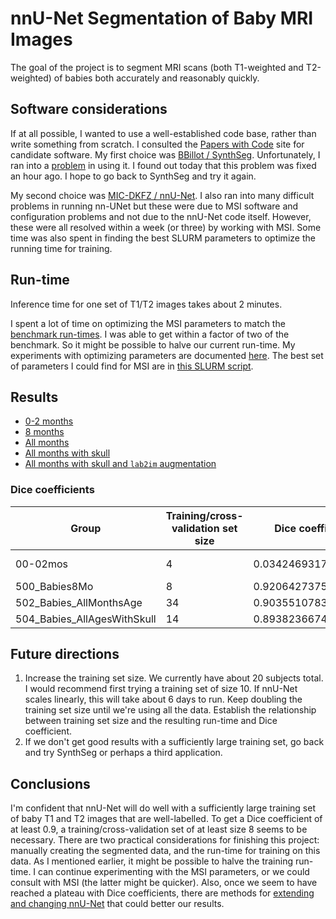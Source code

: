 nnU-Net Segmentation of Baby MRI Images
========================================

The goal of the project is to segment MRI scans (both T1-weighted 
and T2-weighted) of babies both accurately and reasonably quickly.

Software considerations
-----------------------

If at all possible, I wanted to use a well-established code base,
rather than write something from scratch.  I consulted the
[Papers with Code](https://paperswithcode.com/task/brain-segmentation) 
site for candidate software.  My first choice was 
[BBillot / SynthSeg](https://github.com/BBillot/SynthSeg).
Unfortunately, I ran into a [problem](https://github.com/BBillot/SynthSeg/issues/11) in using it.
I found out today that this problem was fixed an hour ago.  I
hope to go back to SynthSeg and try it again.

My second choice was [MIC-DKFZ / nnU-Net](https://github.com/MIC-DKFZ/nnUNet).
I also ran into many difficult problems in running nn-UNet
but these were due to MSI software and configuration problems and not due to the
nnU-Net code itself.  However, these were all resolved within a
week (or three) by working with MSI.  Some time was also spent
in finding the best SLURM parameters to optimize the running time
for training.

Run-time
--------

Inference time for one set of T1/T2 images takes about 2 minutes.

I spent a lot of time on optimizing the MSI
parameters to match the 
[benchmark run-times](https://github.com/MIC-DKFZ/nnUNet/blob/master/documentation/expected_epoch_times.md#pytorch-171-compiled-with-cudnn-81077).
I was able to get within a factor of two of 
the benchmark.  So it might be possible to halve
our current run-time.  My experiments with
optimizing parameters are documented 
[here](./params-vs-epoch-time.csv).  The best
set of parameters I could find for MSI are
in [this SLURM script](../slurm/train/RunNnUnetTrain_102_0.sh).

Results
-------

* [0-2 months](./00-02mos_Template05.md)
* [8 months](./8mo_Template09.md)
* [All months](tasks/Task501_Babies_AllMonths.md)
* [All months with skull](tasks/504/Task504_Babies_AllMonthsWithSkull.md)
* [All months with skull and `lab2im` augmentation](tasks/Task506_AllAgesSkulls1LabToImImage.md)

### Dice coefficients

| Group      | Training/cross-validation set size | Dice coefficient | avg_epoch_time |
| ----------- | ----------- |-------------------|----------------|
| 00-02mos      | 4       | 0.03424693173990132 | 294.7903675987501 s |
| 500_Babies8Mo   | 8        | 0.9206427375735695 | 280.5509568585713 |
| 502_Babies_AllMonthsAge   | 34        | 0.903551078311636 | 286.16027479799993 |
| 504_Babies_AllAgesWithSkull   | 14        | 0.8938236674895363 | 268.93266519 |

Future directions
-----------------

1. Increase the training set size.  We currently
have about 20 subjects total.  I would recommend first trying a training set of size 10.  If nnU-Net scales linearly, this will take about 6 days to run.  Keep doubling the training set size until we're using all the data.  Establish the relationship between training set size and the resulting run-time and Dice coefficient.
2. If we don't get good results with a sufficiently large training set, go back and try SynthSeg or perhaps a third application.

Conclusions
-----------

I'm confident that
nnU-Net will do well with a sufficiently large
training set of baby T1 and T2 images that are
well-labelled.  To get a Dice coefficient of at least 0.9, a training/cross-validation set 
of at least size 8 seems to be necessary.  There are two practical
considerations for finishing this project:
manually creating the segmented data, and
the run-time for training on this data.  As I mentioned
earlier, it might be possible to halve the 
training run-time.  I can continue experimenting with the 
MSI parameters, or we could consult with MSI (the latter might be quicker).
Also, once we seem to have reached a plateau
with Dice coefficients, there are methods
for 
[extending and changing nnU-Net](https://github.com/MIC-DKFZ/nnUNet/blob/master/documentation/extending_nnunet.md#extendingchanging-nnu-net) that could
better our results.
